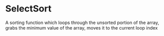 # SelectSort
A sorting function which loops through the unsorted portion of the array, grabs the minimum value of the array, moves it to the current loop index  
